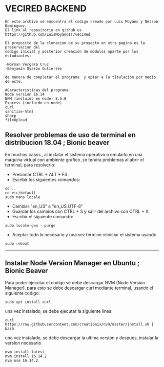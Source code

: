 # VECIRED BACKEND
```
En este archivo se encuentra el codigo creado por Luis Moyano y Nelson Dominguez.
El link al repositorio en github es https://github.com/LuisMoyanoIT/veciRed

El proposito de la clonacion de su proyecto en otra pagina es la preservacion del
codigo inicial y posterior creación de modulos aparte por los estudiantes:

-Norman Vergara Cruz
-Benjamín Oyarzo Gutierrez

de manera de completar el programa  y optar a la titulación por medio de este.

#Caracteristicas del programa
Node version 16.14
NPM (incluido en node) 8.5.0
Express (incluido en node)
curl
sanitize-html
sharp
fileUpload
```

## Resolver problemas de uso de terminal en distribucion 18.04 ; Bionic beaver

En muchos casos , al instalar el sistema operativo o emularlo en una maquina virtual
 con ambiente grafico ,se tendra problemas al abrir el terminal, para resolverlo:

 * Presionar  CTRL + ALT + F3
 * Escribir los siguientes comandos:
 ```
 cd ..
 cd etc/default
 sudo nano locale
 ```
 * Cambiar "en_US" a "en_US.UTF-8"
 * Guardar los cambios con CTRL + S   y salir del archivo con CTRL + X
 * Escribir el siguiente comando:
 ```
 sudo locale-gen --purge
 ```
 * Aceptar todo lo necesario y una vez  termine reiniciar el sistema usando
 ```
 sudo reboot
 ```

 

---
## Instalar Node Version Manager en Ubuntu ; Bionic Beaver

Para poder ejecutar el codigo se debe descargar NVM (Node Version Manager),
para esto se debe descargar curl mediante terminal, usando el siguiente codigo:
```
sudo apt install curl 
```
una vez instalado, se debe ejecutar la siguiente linea:
```
curl https://raw.githubusercontent.com/creationix/nvm/master/install.sh | bash 
```
una vez instalado, se debe  descargar la ultima version y despues, instalar la version necesaria
```
nvm install latest
nvm install 16.14.2
nvm use 16.14.2
```
